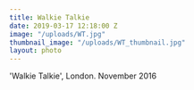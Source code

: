 ```yaml
---
title: Walkie Talkie
date: 2019-03-17 12:18:00 Z
image: "/uploads/WT.jpg"
thumbnail_image: "/uploads/WT_thumbnail.jpg"
layout: photo
---
```


'Walkie Talkie', London. November 2016